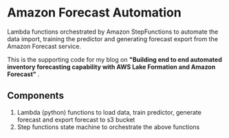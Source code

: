 # Amazon Forecast Automation
Lambda functions orchestrated by Amazon StepFunctions to automate the data import, training the predictor and generating forecast export from the Amazon Forecast service.

This is the supporting code for my blog on <b> "Building end to end automated inventory forecasting capability with AWS Lake Formation and Amazon Forecast" </b>.

## Components
1. Lambda (python) functions to load data, train predictor, generate forecast and export forecast to s3 bucket
2. Step functions state machine to orchestrate the above functions
